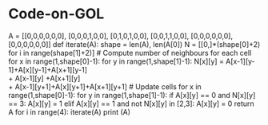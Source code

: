 # Code-on-GOL
A = [[0,0,0,0,0,0],
         [0,0,0,1,0,0],
         [0,1,0,1,0,0],
         [0,0,1,1,0,0],
         [0,0,0,0,0,0],
         [0,0,0,0,0,0]]
def iterate(A):
    shape = len(A), len(A[0])
    N  = [[0,]*(shape[0]+2)  for i in range(shape[1]+2)]
    # Compute number of neighbours for each cell
    for x in range(1,shape[0]-1):
        for y in range(1,shape[1]-1):
            N[x][y] = A[x-1][y-1]+A[x][y-1]+A[x+1][y-1] \
                    + A[x-1][y]            +A[x+1][y]   \
                    + A[x-1][y+1]+A[x][y+1]+A[x+1][y+1]
    # Update cells
    for x in range(1,shape[0]-1):
        for y in range(1,shape[1]-1):
            if A[x][y] == 0 and N[x][y] == 3:
                A[x][y] = 1
            elif A[x][y] == 1 and not N[x][y] in [2,3]:
                A[x][y] = 0
    return A
for i in range(4): iterate(A)
print (A)
